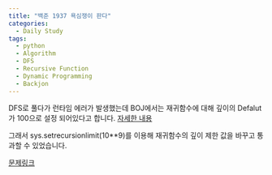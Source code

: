 ```yaml
---
title: "백준 1937 욕심쟁이 판다"
categories:
  - Daily Study
tags:
  - python
  - Algorithm
  - DFS
  - Recursive Function
  - Dynamic Programming
  - Backjon
---
```


DFS로 풀다가 런타임 에러가 발생했는데 BOJ에서는  재귀함수에 대해 깊이의 Defalut가 100으로 설정 되어있다고 합니다. [자세한 내용](https://help.acmicpc.net/judge/rte/RecursionError)


그래서 sys.setrecursionlimit(10**9)를 이용해 재귀함수의 깊이 제한 값을 바꾸고 통과할 수 있었습니다. 


[문제링크](https://www.acmicpc.net/problem/1890)


<script src="https://gist.github.com/voka/f198fa3ec1870d38181d76595790a081.js"></script>